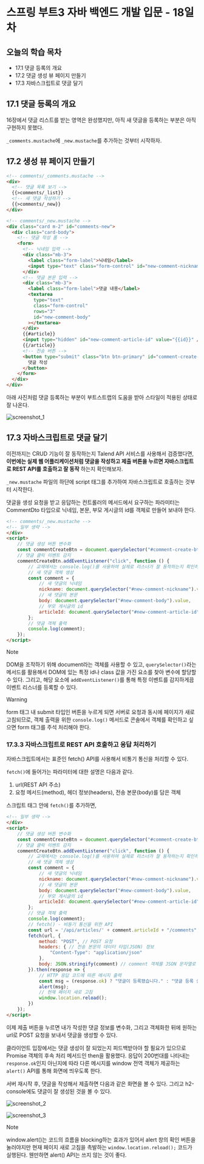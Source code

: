 # 스프링 부트3 자바 백엔드 개발 입문 - 18일차

## 오늘의 학습 목차

- 17.1 댓글 등록의 개요
- 17.2 댓글 생성 뷰 페이지 만들기
- 17.3 자바스크립트로 댓글 달기

## 17.1 댓글 등록의 개요

16장에서 댓글 리스트를 받는 영역은 완성했지만, 아직 새 댓글을 등록하는 부분은 아직 구현하지 못했다.

`_comments.mustache`에 `_new.mustache`를 추가하는 것부터 시작하자.

## 17.2 생성 뷰 페이지 만들기

```html
<!-- comments/_comments.mustache -->
<div>
  <!-- 댓글 목록 보기 -->
  {{>comments/_list}}
  <!-- 새 댓글 작성하기 -->
  {{>comments/_new}}
</div>
```

```html
<!-- comments/_new.mustache -->
<div class="card m-2" id="comments-new">
  <div class="card-body">
    <!-- 댓글 작성 폼 -->
    <form>
      <!-- 닉네임 입력 -->
      <div class="mb-3">
        <label class="form-label">닉네임</label>
        <input type="text" class="form-control" id="new-comment-nickname" />
      </div>
      <!-- 댓글 본문 입력 -->
      <div class="mb-3">
        <label class="form-label">댓글 내용</label>
        <textarea
          type="text"
          class="form-control"
          rows="3"
          id="new-comment-body"
        ></textarea>
      </div>
      {{#article}}
      <input type="hidden" id="new-comment-article-id" value="{{id}}" />
      {{/article}}
      <!-- 전송 버튼 -->
      <button type="submit" class="btn btn-primary" id="comment-create-btn">
        댓글 작성
      </button>
    </form>
  </div>
</div>
```

아래 사진처럼 댓글 등록하는 부분이 부트스트랩의 도움을 받아 스타일이 적용된 상태로 잘 나온다.

![screenshot_1](./screenshot_1.png)

## 17.3 자바스크립트로 댓글 달기

이전까지는 CRUD 기능이 잘 동작하는지 Talend API 서비스를 사용해서 검증했다면, **이번에는 실제 웹 어플리케이션처럼 댓글을 작성하고 제출 버튼을 누르면 자바스크립트로 REST API를 호출하고 잘 동작** 하는지 확인해보자.

`_new.mustache` 파일의 하단에 script 태그를 추가하여 자바스크립트로 호출하는 것부터 시작한다.

댓글을 생성 요청을 받고 응답하는 컨트롤러의 메서드에서 요구하는 파라미터는 CommentDto 타입으로 닉네임, 본문, 부모 게시글의 id를 객체로 만들어 보내야 한다.

```html
<!-- comments/_new.mustache -->
<!-- 일부 생략 -->
</div>
<script>
    // 댓글 생성 버튼 변수화
    const commentCreateBtn = document.querySelector("#comment-create-btn");
    // 댓글 클릭 이벤트 감지
    commentCreateBtn.addEventListener("click", function () {
        // 교재에서는 console.log()를 사용하여 실제로 리스너가 잘 동작하는지 확인하지만 생략한다.
        // 새 댓글 객체 생성
        const comment = {
            // 새 댓글의 닉네임
            nickname: document.querySelector("#new-comment-nickname").value,
            // 새 댓글의 본문
            body: document.querySelector("#new-comment-body").value,
            // 부모 게시글의 id
            articleId: document.querySelector("#new-comment-article-id").value
        };
        // 댓글 객체 출력
        console.log(comment);
    });
</script>
```

> [!NOTE]
> DOM을 조작하기 위해 document라는 객체를 사용할 수 있고, `querySelector()`라는 메서드를 활용해서 DOM에 있는 특정 id나 class 값을 가진 요소를 찾아 변수에 할당할 수 있다. 그리고, 해당 요소에 `addEventListener()`를 통해 특정 이벤트를 감지하게끔 이벤트 리스너를 등록할 수 있다.

> [!WARNING]
> form 태그 내 submit 타입인 버튼을 누르게 되면 서버로 요청과 동시에 페이지가 새로고침되므로, 객체 출력을 위한 `console.log()` 메서드로 콘솔에서 객체를 확인하고 싶으면 form 태그를 주석 처리해야 한다.

### 17.3.3 자바스크립트로 REST API 호출하고 응답 처리하기

자바스크립트에서는 표준인 fetch() API를 사용해서 비통기 통신을 처리할 수 있다.

`fetch()`에 들어가는 파라미터에 대한 설명은 다음과 같다.

1. url(REST API 주소)
2. 요청 메서드(method), 헤더 정보(headers), 전송 본문(body)를 담은 객체

스크립트 태그 안에 `fetch()`를 추가하면,

```html
<!-- 일부 생략 -->
</div>
<script>
    // 댓글 생성 버튼 변수화
    const commentCreateBtn = document.querySelector("#comment-create-btn");
    // 댓글 클릭 이벤트 감지
    commentCreateBtn.addEventListener("click", function () {
        // 교재에서는 console.log()를 사용하여 실제로 리스너가 잘 동작하는지 확인하지만 생략한다.
        // 새 댓글 객체 생성
        const comment = {
            // 새 댓글의 닉네임
            nickname: document.querySelector("#new-comment-nickname").value,
            // 새 댓글의 본문
            body: document.querySelector("#new-comment-body").value,
            // 부모 게시글의 id
            articleId: document.querySelector("#new-comment-article-id").value
        };
        // 댓글 객체 출력
        console.log(comment);
        // fetch() - 비동기 통신을 위한 API
        const url = '/api/articles/' + comment.articleId + "/comments";
        fetch(url, {
            method: "POST", // POST 요청
            headers: { // 전송 본문의 데이터 타입(JSON) 정보
                "Content-Type": "application/json"
            },
            body: JSON.stringify(comment) // comment 객체를 JSON 문자열로 변환해 전송
        }).then(response => {
            // HTTP 응답 코드에 따른 메시지 출력
            const msg = (response.ok) ? "댓글이 등록됐습니다." : "댓글 등록 실패..!";
            alert(msg);
            // 현재 페이지 새로 고침
            window.location.reload();
        })
    });
</script>
```

이제 제출 버튼을 누르면 내가 작성한 댓글 정보를 변수화, 그리고 객체화한 뒤에 원하는 url로 POST 요청을 보내서 댓글을 생성할 수 있다.

클라이언트 입장에서는 댓글 생성이 잘 되었는지 피드백받아야 할 필요가 있으므로 Promise 객체의 후속 처리 메서드인 then을 활용했다. 응답이 200번대를 나타내는 `response.ok`인지 아닌지에 따라 다른 메시지를 window 전역 객체가 제공하는 `alert()` API를 통해 화면에 띄우도록 한다.

서버 재시작 후, 댓글을 작성해서 제출하면 다음과 같은 화면을 볼 수 있다. 그리고 h2-console에도 댓글이 잘 생성된 것을 볼 수 있다.

![screenshot_2](./screenshot_2.png)

![screenshot_3](./screenshot_3.png)

> [!NOTE]
> window.alert()는 코드의 흐름을 blocking하는 효과가 있어서 alert 창의 확인 버튼을 눌러야지만 현재 페이지 새로 고침을 촉발하는 `window.location.reload();` 코드가 실행된다. 웬만하면 alert() API는 쓰지 않는 것이 좋다.
